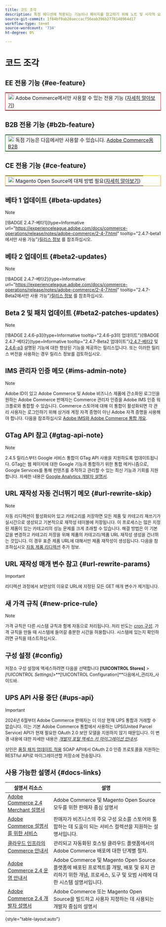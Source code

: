 ```yaml
---
title: 코드 조각
description: 특정 에디션에 적용되는 기능이나 페이지를 참고하기 위해 노트 및 시각적 요소를 재사용함
source-git-commit: 1f84bf9ab20aeccacf56eab396b2778140964d17
workflow-type: tm+mt
source-wordcount: '734'
ht-degree: 0%

---
```


# 코드 조각

## EE 전용 기능 {#ee-feature}

<table style="border:1px solid red">
<tr><td><img alt="Adobe Commerce 기능" src="../assets/adobe-logo.svg" width="20" height="20" /> Adobe Commerce에서만 사용할 수 있는 전용 기능 (<a href="https://experienceleague.adobe.com/docs/commerce-admin/user-guides/home.html#product-editions">자세히 알아보기</a>)</td></tr>
</table>

## B2B 전용 기능 {#b2b-feature}

<table style="border:1px solid green">
<tr><td><img alt="Adobe Commerce용 B2B 기능" src="../assets/b2b.svg" width="20" height="20" /> 독점 기능은 다음에서만 사용할 수 있습니다. <a href="https://experienceleague.adobe.com/docs/commerce-admin/b2b/introduction.html?lang=en">Adobe Commerce용 B2B</a></td></tr>
</table>

## CE 전용 기능 {#ce-feature}

<table style="border:1px solid orange">
<tr><td><img alt="Magento Open Source 기능" src="../assets/open-source.svg" width="20" height="20" /> Magento Open Source에 대체 방법 필요(<a href="https://experienceleague.adobe.com/docs/commerce-admin/user-guides/home.html#product-editions">자세히 알아보기</a>)</td></tr>
</table>

## 베타 1 업데이트 {#beta-updates}

>[!NOTE]
>
>[!BADGE 2.4.7-베타1]{type=Informative url="https://experienceleague.adobe.com/docs/commerce-operations/release/notes/adobe-commerce/2-4-7.html" tooltip="2.4.7-beta1에서만 사용 가능"}[릴리스 정보](https://experienceleague.adobe.com/docs/commerce-operations/release/notes/adobe-commerce/2-4-7.html) 를 참조하십시오.

## 베타 2 업데이트 {#beta2-updates}

>[!NOTE]
>
[!BADGE 2.4.7-베타2]{type=Informative url="https://experienceleague.adobe.com/docs/commerce-operations/release/notes/adobe-commerce/2-4-7.html" tooltip="2.4.7-Beta2에서만 사용 가능"}[릴리스 정보](https://experienceleague.adobe.com/docs/commerce-operations/release/notes/adobe-commerce/2-4-7.html) 를 참조하십시오.

## Beta 2 및 패치 업데이트 {#beta2-patches-updates}

>[!NOTE]
>
[!BADGE 2.4.6-p3]{type=Informative tooltip="2.4.6-p3의 업데이트"}[!BADGE 2.4.7-베타2]{type=Informative tooltip="2.4.7-Beta2 업데이트"}[2.4.7-베타2](https://experienceleague.adobe.com/docs/commerce-operations/release/notes/adobe-commerce/2-4-7.html) 및 [2.4.6-p3](https://experienceleague.adobe.com/docs/commerce-operations/release/notes/security-patches/2-4-6-p3.html) 설명된 기능에 대한 향상된 기능을 제공하는 릴리스입니다. 또는 이러한 릴리스 버전을 사용하는 경우 릴리스 정보를 검토하십시오.

## IMS 관리자 인증 메모 {#ims-admin-note}

>[!NOTE]
>
Adobe ID이 있고 Adobe Commerce 및 Adobe 비즈니스 제품에 간소화된 로그인을 원하는 Adobe Commerce 판매자는 Commerce 관리자 인증을 Adobe IMS 인증 워크플로와 통합할 수 있습니다. Commerce 스토어에 대해 이 통합이 활성화되면 각 관리 사용자는 로그인하기 위해 상거래 계정 자격 증명이 아닌 Adobe 자격 증명을 사용해야 합니다. 다음을 참조하십시오 [Adobe IMS와 Adobe Commerce 통합 개요](/help/getting-started/adobe-ims-integration-overview.md).

## GTag API 참고 {#gtag-api-note}

>[!NOTE]
>
2.4.5 릴리스부터 Google 서비스 통합이 GTag API 사용을 지원하도록 업데이트됩니다. GTag는 웹 페이지에 대한 Google 기능과 통합하기 위한 통합 메커니즘으로, Google Services를 통해 컨텐츠를 추적하고 관리할 수 있는 최신 기능과 기회를 지원합니다. 자세한 내용은 [Google Analytics 개발자 설명서](https://developers.google.com/analytics/devguides/collection/gtagjs).

## URL 재작성 자동 건너뛰기 메모 {#url-rewrite-skip}

>[!NOTE]
>
자동 리디렉션이 활성화되어 있고 카테고리를 저장하면 모든 제품 및 카테고리 재쓰기가 실시간으로 생성되고 기본적으로 재작성 테이블에 저장됩니다. 이 프로세스는 많은 지정된 제품이 있는 카테고리의 성능 문제를 크게 초래할 수 있습니다. 해결 방법은 이 기본값을 변경하고 카테고리 저장을 위해 제품의 카테고리/제품 URL 재작성 생성을 건너뛰는 것입니다. 이 경우 표준 제품 URL에 대해서만 제품 재작성이 생성됩니다. 다음을 참조하십시오 [자동 제품 리디렉션](/help/merchandising-promotions/url-redirect-product-automatic.md) 추가 정보.

## URL 재작성 매개 변수 참고 {#url-rewrite-params}

>[!IMPORTANT]
>
리디렉션 과정에서 보안상의 이유로 URL에 지정된 모든 GET 매개 변수가 제거됩니다.

## 새 가격 규칙 {#new-price-rule}

>[!NOTE]
>
가격 규칙은 다른 시스템 규칙과 함께 자동으로 처리됩니다. 처리 빈도는 [cron 구성](https://experienceleague.adobe.com/docs/commerce-operations/configuration-guide/cli/configure-cron-jobs.html). 가격 규칙을 만들 때 시스템에 들어갈 충분한 시간을 허용합니다. 시스템에 있는지 확인하려면 규칙을 테스트하십시오.

## 구성 설정 {#config}

저장소 구성 설정에 액세스하려면 다음을 선택합니다 **[!UICONTROL Stores]** > _[!UICONTROL Settings]_>**[!UICONTROL Configuration]**다음에서_&#x200B;관리자&#x200B;_사이드바.

## UPS API 사용 중단 {#ups-api}

>[!IMPORTANT]
>
2024년 6월부터 Adobe Commerce 판매자는 더 이상 현재 UPS 통합과 거래할 수 없습니다. 이는 기본 Adobe Commerce 통합에서 사용하는 UPS(United Parcel Service) API가 현재 필요한 OAuth 2.0 보안 모델을 지원하지 않기 때문입니다. 이 변경 내용에 대한 자세한 내용은 [_개발자 포털 액세스 키 마이그레이션 안내서_](https://developer.ups.com/oauth-developer-guide). <br/>
>
상인은 [품질 패치 업데이트 적용](https://experienceleague.adobe.com/docs/commerce-knowledge-base/kb/troubleshooting/known-issues-patches-attached/ups-shipping-method-integration-migration-from-soap-to-restful-api.html) SOAP API에서 OAuth 2.0 인증 프로토콜을 지원하는 RESTful API로 마이그레이션할 저장소에 전송됩니다.


## 사용 가능한 설명서 {#docs-links}

| 설명서 리소스 | 설명 |
|----------------------- | ----------- |
| [Adobe Commerce 2.4 Merchant 설명서](../landing/home.md) | Adobe Commerce 및 Magento Open Source 모두를 위한 판매자 중심 설명서 |
| [Adobe Commerce 설명서를 위한 서비스](https://experienceleague.adobe.com/docs/commerce-merchant-services/user-guides/home.html) | 판매자가 비즈니스의 주요 구성 요소를 스토어와 통합하는 데 도움이 되는 서비스 컬렉션을 지원하는 설명서입니다. |
| [클라우드 인프라의 Commerce 안내서](https://experienceleague.adobe.com/docs/commerce-cloud-service/user-guide/overview.html) | 관리되고 자동화된 호스팅 클라우드 플랫폼에서의 Adobe Commerce 배포에 대한 단계별 절차. |
| [Adobe Commerce 2.4 운영 안내서](https://experienceleague.adobe.com/docs/commerce-operations/operational-guides/home.html) | Adobe Commerce 및 Magento Open Source 플랫폼에 배포된 프로젝트를 개발, 배포 및 유지 관리하기 위한 개념, 프로세스, 도구 및 모범 사례에 대한 시스템 설명서입니다. |
| [Adobe Commerce 2.4 개발자 설명서](https://developer.adobe.com/commerce/docs) | Adobe Commerce 또는 Magento Open Source을 빌드하고 사용자 지정하는 데 사용되는 개발자 중심의 설명서 |

{style="table-layout:auto"}
